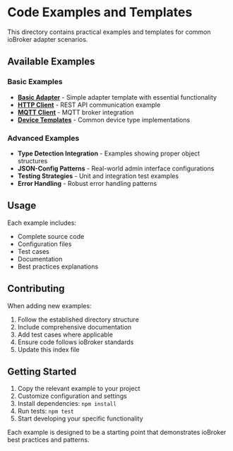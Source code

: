 # Code Examples and Templates

This directory contains practical examples and templates for common ioBroker adapter scenarios.

## Available Examples

### Basic Examples
- **[Basic Adapter](basic-adapter/)** - Simple adapter template with essential functionality
- **[HTTP Client](http-client/)** - REST API communication example
- **[MQTT Client](mqtt-client/)** - MQTT broker integration
- **[Device Templates](device-templates/)** - Common device type implementations

### Advanced Examples
- **Type Detection Integration** - Examples showing proper object structures
- **JSON-Config Patterns** - Real-world admin interface configurations
- **Testing Strategies** - Unit and integration test examples
- **Error Handling** - Robust error handling patterns

## Usage

Each example includes:
- Complete source code
- Configuration files
- Test cases
- Documentation
- Best practices explanations

## Contributing

When adding new examples:
1. Follow the established directory structure
2. Include comprehensive documentation
3. Add test cases where applicable
4. Ensure code follows ioBroker standards
5. Update this index file

## Getting Started

1. Copy the relevant example to your project
2. Customize configuration and settings
3. Install dependencies: `npm install`
4. Run tests: `npm test`
5. Start developing your specific functionality

Each example is designed to be a starting point that demonstrates ioBroker best practices and patterns.